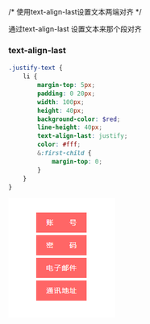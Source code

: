/* 使用text-align-last设置文本两端对齐 */

通过text-align-last 设置文本来那个段对齐

### text-align-last

```scss
.justify-text {
	li {
		margin-top: 5px;
		padding: 0 20px;
		width: 100px;
		height: 40px;
		background-color: $red;
		line-height: 40px;
		text-align-last: justify;
		color: #fff;
		&:first-child {
			margin-top: 0;
		}
	}
}
```

<img src="./images/text-align-last.png"/>